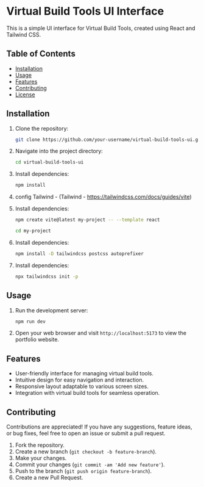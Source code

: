 # Virtual Build Tools UI Interface

This is a simple UI interface for Virtual Build Tools, created using React and Tailwind CSS.

## Table of Contents

- [Installation](#installation)
- [Usage](#usage)
- [Features](#features)
- [Contributing](#contributing)
- [License](#license)

## Installation

1. Clone the repository:

    ```bash
    git clone https://github.com/your-username/virtual-build-tools-ui.git
    ```

2. Navigate into the project directory:

    ```bash
    cd virtual-build-tools-ui
    ```

3. Install dependencies:

    ```bash
    npm install
    ```
4. config Tailwind - (Tailwind - https://tailwindcss.com/docs/guides/vite)
   
5. Install dependencies:

    ```bash
    npm create vite@latest my-project -- --template react
    ```
     ```bash
    cd my-project
    ```

6. Install dependencies:

    ```bash
   npm install -D tailwindcss postcss autoprefixer
    ```

7. Install dependencies:

    ```bash
    npx tailwindcss init -p
    ```



## Usage

1. Run the development server:

    ```bash
    npm run dev
    ```

2. Open your web browser and visit `http://localhost:5173` to view the portfolio website.


## Features

- User-friendly interface for managing virtual build tools.
- Intuitive design for easy navigation and interaction.
- Responsive layout adaptable to various screen sizes.
- Integration with virtual build tools for seamless operation.

## Contributing

Contributions are appreciated! If you have any suggestions, feature ideas, or bug fixes, feel free to open an issue or submit a pull request.

1. Fork the repository.
2. Create a new branch (`git checkout -b feature-branch`).
3. Make your changes.
4. Commit your changes (`git commit -am 'Add new feature'`).
5. Push to the branch (`git push origin feature-branch`).
6. Create a new Pull Request.
